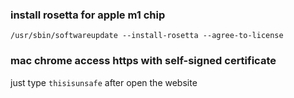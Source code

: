 ### install rosetta for apple m1 chip

```shell
/usr/sbin/softwareupdate --install-rosetta --agree-to-license
```

### mac chrome access https with self-signed certificate

just type `thisisunsafe` after open the website